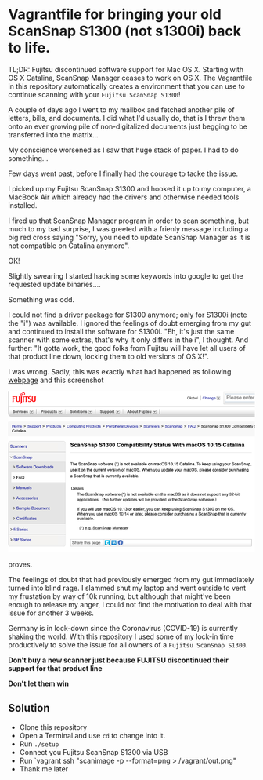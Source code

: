 # Vagrantfile for bringing your old ScanSnap S1300 (not s1300i) back to life.

TL;DR: Fujitsu discontinued software support for Mac OS X. Starting with
OS X Catalina, ScanSnap Manager ceases to work on OS X. The Vagrantfile
in this repository automatically creates a environment that you can use
to continue scanning with your `Fujitsu ScanSnap S1300`!

A couple of days ago I went to my mailbox and fetched another
pile of letters, bills, and documents. I did what I'd usually do, that is
I threw them onto an ever growing pile of non-digitalized
documents just begging to be transferred into the matrix...

My conscience worsened as I saw that huge stack of paper. I had to do something...

Few days went past, before I finally had the courage to tacke
the issue.

I picked up my Fujitsu ScanSnap S1300 and hooked it up
to my computer, a MacBook Air which already had the
drivers and otherwise needed tools installed.

I fired up that ScanSnap Manager program in order to scan something,
but much to my bad surprise, I was greeted with a frienly message
including a big red cross saying "Sorry, you need to update ScanSnap Manager as it is not compatible on Catalina anymore".

OK!

Slightly swearing I started hacking some keywords into google
to get the requested update binaries....

Something was odd.

I could not find a driver package for S1300 anymore; only for S1300i (note the "i") was available.
I ignored the feelings of doubt emerging from my gut and continued
to install the software for S1300i. "Eh, it's just the same scanner with
some extras, that's why it only differs in the i", I thought. And further:
"It gotta work, the good folks from Fujitsu will have let all users
of that product line down, locking them to old versions of OS X!".

I was wrong. Sadly, this was exactly what had happened as following 
[webpage](https://www.fujitsu.com/global/support/products/computing/peripheral/scanners/scansnap/faq/s1300-catalina.html) 
and this screenshot

![screenshot](screenshot.png) 

proves.

The feelings of doubt that had previously emerged from my gut
immediately turned into blind rage. I slammed shut my laptop
and went outside to vent my frustation by way of 10k running, but although
that might've been enough to release my anger, I could not find
the motivation to deal with that issue for another 3 weeks. 

Germany is in lock-down since the Coronavirus (COVID-19) is
currently shaking the world. With this repository 
I used some of my lock-in time productively
to solve the issue for all owners of a `Fujitsu ScanSnap S1300`.

**Don't buy a new scanner just because FUJITSU discontinued
their support for that product line**

**Don't let them win**

## Solution

- Clone this repository
- Open a Terminal and use `cd` to change into it.
- Run `./setup`
- Connect you Fujitsu ScanSnap S1300 via USB
- Run `vagrant ssh "scanimage -p --format=png > /vagrant/out.png"
- Thank me later
